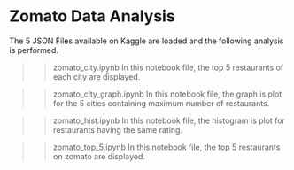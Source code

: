 # Zomato Data Analysis
The 5 JSON Files available on Kaggle are loaded and the following analysis is performed. 

>> zomato_city.ipynb
In this notebook file, the top 5 restaurants of each city are displayed.

>> zomato_city_graph.ipynb
In this notebook file, the graph is plot for the 5 cities containing maximum number of restaurants.

>> zomato_hist.ipynb
In this notebook file, the histogram is plot for restaurants having the same rating.

>> zomato_top_5.ipynb
In this notebook file, the top 5 restaurants on zomato are displayed.
